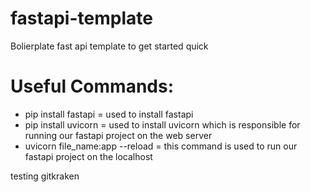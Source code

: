 # fastapi-template
Bolierplate fast api template to get started quick

# Useful Commands:
* pip install fastapi = used to install fastapi
* pip install uvicorn = used to install uvicorn which is responsible for running our fastapi project on the web server
* uvicorn file_name:app --reload = this command is used to run our fastapi project on the localhost

testing gitkraken